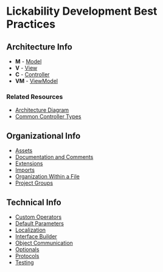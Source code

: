 # Lickability Development Best Practices

## Architecture Info

* **M** - [Model](https://github.com/Lickability/swift-style-guide/blob/master/Model.md)
* **V** - [View](https://github.com/Lickability/swift-style-guide/blob/master/View.md)
* **C** - [Controller](https://github.com/Lickability/swift-style-guide/blob/master/Controller.md)
* **VM** - [ViewModel](https://github.com/Lickability/swift-style-guide/blob/master/ViewModel.md)

### Related Resources
* [Architecture Diagram](https://github.com/Lickability/swift-style-guide/blob/master/ArchitectureDiagram.md)
* [Common Controller Types](https://github.com/Lickability/swift-style-guide/blob/master/CommonControllerTypes.md)

## Organizational Info 
* [Assets](https://github.com/Lickability/swift-style-guide/blob/master/Assets.md)
* [Documentation and Comments](https://github.com/Lickability/swift-style-guide/blob/master/DocumentationAndComments.md)
* [Extensions](https://github.com/Lickability/swift-style-guide/blob/master/Extensions.md)
* [Imports](https://github.com/Lickability/swift-style-guide/blob/master/Imports.md)
* [Organization Within a File](https://github.com/Lickability/swift-style-guide/blob/master/OrganizationWithinAFile.md)
* [Project Groups](https://github.com/Lickability/swift-style-guide/blob/master/ProjectGroups.md)

## Technical Info
* [Custom Operators](https://github.com/Lickability/swift-style-guide/blob/master/CustomOperators.md)
* [Default Parameters](https://github.com/Lickability/swift-style-guide/blob/master/DefaultParameters.md)
* [Localization](https://github.com/Lickability/swift-style-guide/blob/master/Localization.md)
* [Interface Builder](https://github.com/Lickability/swift-style-guide/blob/master/InterfaceBuilder.md)
* [Object Communication](https://github.com/Lickability/swift-style-guide/blob/master/Object%20Communication.md)
* [Optionals](https://github.com/Lickability/swift-style-guide/blob/master/Optionals.md)
* [Protocols](https://github.com/Lickability/swift-style-guide/blob/master/Protocols.md)
* [Testing](https://github.com/Lickability/swift-style-guide/blob/master/Testing.md)
